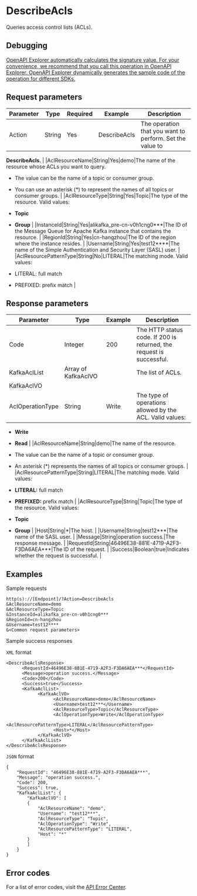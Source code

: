 # DescribeAcls

Queries access control lists \(ACLs\).

## Debugging

[OpenAPI Explorer automatically calculates the signature value. For your convenience, we recommend that you call this operation in OpenAPI Explorer. OpenAPI Explorer dynamically generates the sample code of the operation for different SDKs.](https://api.aliyun.com/#product=alikafka&api=DescribeAcls&type=RPC&version=2019-09-16)

## Request parameters

|Parameter|Type|Required|Example|Description|
|---------|----|--------|-------|-----------|
|Action|String|Yes|DescribeAcls|The operation that you want to perform. Set the value to

 **DescribeAcls**. |
|AclResourceName|String|Yes|demo|The name of the resource whose ACLs you want to query.

 -   The value can be the name of a topic or consumer group.
-   You can use an asterisk \(\*\) to represent the names of all topics or consumer groups. |
|AclResourceType|String|Yes|Topic|The type of the resource. Valid values:

 -   **Topic**
-   **Group** |
|InstanceId|String|Yes|alikafka\_pre-cn-v0h1cng0\*\*\*|The ID of the Message Queue for Apache Kafka instance that contains the resource. |
|RegionId|String|Yes|cn-hangzhou|The ID of the region where the instance resides. |
|Username|String|Yes|test12\*\*\*\*|The name of the Simple Authentication and Security Layer \(SASL\) user. |
|AclResourcePatternType|String|No|LITERAL|The matching mode. Valid values:

 -   LITERAL: full match
-   PREFIXED: prefix match |

## Response parameters

|Parameter|Type|Example|Description|
|---------|----|-------|-----------|
|Code|Integer|200|The HTTP status code. If 200 is returned, the request is successful. |
|KafkaAclList|Array of KafkaAclVO| |The list of ACLs. |
|KafkaAclVO| | | |
|AclOperationType|String|Write|The type of operations allowed by the ACL. Valid values:

 -   **Write**
-   **Read** |
|AclResourceName|String|demo|The name of the resource.

 -   The value can be the name of a topic or consumer group.
-   An asterisk \(\*\) represents the names of all topics or consumer groups. |
|AclResourcePatternType|String|LITERAL|The matching mode. Valid values:

 -   **LITERAL:** full match
-   **PREFIXED:** prefix match |
|AclResourceType|String|Topic|The type of the resource. Valid values:

 -   **Topic**
-   **Group** |
|Host|String|\*|The host. |
|Username|String|test12\*\*\*|The name of the SASL user. |
|Message|String|operation success.|The response message. |
|RequestId|String|46496E38-881E-4719-A2F3-F3DA6AEA\*\*\*|The ID of the request. |
|Success|Boolean|true|Indicates whether the request is successful. |

## Examples

Sample requests

```
http(s)://[Endpoint]/?Action=DescribeAcls
&AclResourceName=demo
&AclResourceType=Topic
&InstanceId=alikafka_pre-cn-v0h1cng0***
&RegionId=cn-hangzhou
&Username=test12****
&<Common request parameters>
```

Sample success responses

`XML` format

```
<DescribeAclsResponse>
      <RequestId>46496E38-881E-4719-A2F3-F3DA6AEA***</RequestId>
      <Message>operation success.</Message>
      <Code>200</Code>
      <Success>true</Success>
      <KafkaAclList>
            <KafkaAclVO>
                  <AclResourceName>demo</AclResourceName>
                  <Username>test12***</Username>
                  <AclResourceType>Topic</AclResourceType>
                  <AclOperationType>Write</AclOperationType>
                  <AclResourcePatternType>LITERAL</AclResourcePatternType>
                  <Host>*</Host>
            </KafkaAclVO>
      </KafkaAclList>
</DescribeAclsResponse>
```

`JSON` format

```
{
    "RequestId": "46496E38-881E-4719-A2F3-F3DA6AEA***",
    "Message": "operation success.",
    "Code": 200,
    "Success": true,
    "KafkaAclList": {
        "KafkaAclVO": [
        {
            "AclResourceName": "demo",
            "Username": "test12***",
            "AclResourceType": "Topic",
            "AclOperationType": "Write",
            "AclResourcePatternType": "LITERAL",
            "Host": "*"
        }
        ]
    }
}
```

## Error codes

For a list of error codes, visit the [API Error Center](https://error-center.alibabacloud.com/status/product/alikafka).

